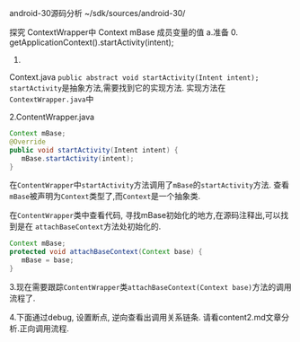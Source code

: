 android-30源码分析
~/sdk/sources/android-30/

探究 ContextWrapper中 Context mBase 成员变量的值
a.准备
0.
 getApplicationContext().startActivity(intent);


1.
Context.java
`public abstract void startActivity(Intent intent);`
`startActivity`是抽象方法,需要找到它的实现方法.
实现方法在`ContextWrapper.java`中

2.ContentWrapper.java
```java
Context mBase;
@Override
public void startActivity(Intent intent) {
   mBase.startActivity(intent);
}
```
在`ContentWrapper`中`startActivity`方法调用了`mBase`的`startActivity`方法.
查看`mBase`被声明为`Context`类型了,而`Context`是一个抽象类.

在`ContentWrapper`类中查看代码, 寻找mBase初始化的地方,在源码注释出,可以找到是在
`attachBaseContext`方法处初始化的.
```java
Context mBase;
protected void attachBaseContext(Context base) {
   mBase = base;
}
```

3.现在需要跟踪`ContentWrapper`类`attachBaseContext(Context base)`方法的调用流程了.

4.下面通过debug, 设置断点, 逆向查看出调用关系链条.
请看content2.md文章分析.正向调用流程.